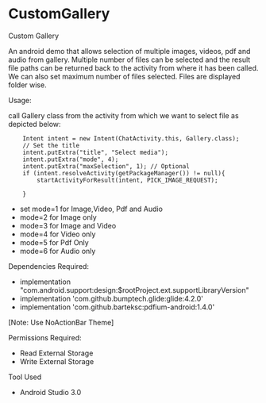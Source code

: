 # CustomGallery
Custom Gallery

An android demo that allows selection of multiple images, videos, pdf and audio from gallery. Multiple number of files can be selected and the result file paths can be returned back to the activity from where it has been called. We can also set maximum number of files selected. Files are displayed folder wise.

Usage:

call Gallery class from the activity from which we want to select file as depicted below:

		Intent intent = new Intent(ChatActivity.this, Gallery.class);
		// Set the title
		intent.putExtra("title", "Select media");
		intent.putExtra("mode", 4);
		intent.putExtra("maxSelection", 1); // Optional
		if (intent.resolveActivity(getPackageManager()) != null){
		    startActivityForResult(intent, PICK_IMAGE_REQUEST);

		}


- set mode=1 for Image,Video, Pdf and Audio
- mode=2 for Image only
- mode=3 for Image and Video
- mode=4 for Video only
- mode=5 for Pdf  Only
- mode=6 for Audio only

Dependencies Required:

 - implementation "com.android.support:design:$rootProject.ext.supportLibraryVersion"
 - implementation 'com.github.bumptech.glide:glide:4.2.0'
 - implementation 'com.github.barteksc:pdfium-android:1.4.0'

[Note: Use NoActionBar Theme]
	
Permissions Required:
- Read External Storage
- Write External Storage

Tool Used
- Android Studio 3.0
